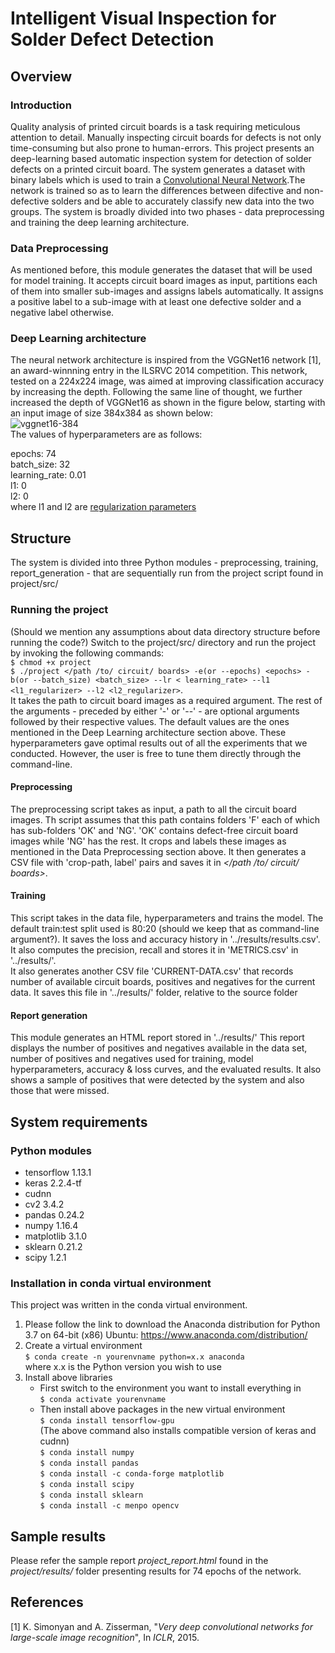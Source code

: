 # Intelligent Visual Inspection for Solder Defect Detection

## Overview

### Introduction
Quality analysis of printed circuit boards is a task requiring meticulous attention to detail. Manually inspecting circuit boards for defects is not only time-consuming but also prone to human-errors. This project presents an deep-learning based automatic inspection system for detection of solder defects on a printed circuit board. The system generates a dataset with binary labels which is used to train a [Convolutional Neural Network](https://en.wikipedia.org/wiki/Convolutional_neural_network).The network is trained so as to learn the differences between difective and non-defective solders and be able to accurately classify new data into the two groups. The system is broadly divided into two phases - data preprocessing and training the deep learning architecture.  
### Data Preprocessing 
As mentioned before, this module generates the dataset that will be used for model training. It accepts circuit board images as input, partitions each of them into smaller sub-images and assigns labels automatically. It assigns a positive label to a sub-image with at least one defective solder and a negative label otherwise.  
### Deep Learning architecture 
The neural network architecture is inspired from the VGGNet16 network [1], an award-winnning entry in the ILSRVC 2014 competition. This network, tested on a 224x224 image, was aimed at improving classification accuracy by increasing the depth. Following the same line of thought, we further increased the depth of VGGNet16 as shown in the figure below, starting with an input image of size 384x384 as shown below:  
![vggnet16-384](images/architecture.png)  
 The values of hyperparameters are as follows: 

epochs: 74  
batch_size: 32  
learning_rate: 0.01  
l1: 0  
l2: 0  
where l1 and l2 are [regularization parameters](https://en.wikipedia.org/wiki/Regularization_(mathematics))
## Structure

The system is divided into three Python modules - preprocessing, training, report_generation - that are sequentially run from the project script found in project/src/  

### Running the project

(Should we mention any assumptions about data directory structure before running the code?)
Switch to the project/src/ directory and run the project by invoking the following commands:  
`$ chmod +x project`  
`$ ./project </path /to/ circuit/ boards> -e(or --epochs) <epochs> -b(or --batch_size) <batch_size> --lr < learning_rate> --l1 <l1_regularizer> --l2 <l2_regularizer>`.  
It takes the path to circuit board images as a required argument. The rest of the arguments - preceded by either '-' or '--' - are optional arguments followed by their respective values. The default values are the ones mentioned in the Deep Learning architecture section above. These  hyperparameters gave optimal results out of all the experiments that we conducted. However, the user is free to tune them directly through the command-line.   
#### Preprocessing 
The preprocessing script takes as input, a path to all the circuit board images. Th script assumes that this path contains folders 'F' each of which has sub-folders 'OK' and 'NG'. 'OK' contains defect-free circuit board images while 'NG' has the rest. It crops and labels these images as mentioned in the Data Preprocessing section above. It then generates a CSV file with 'crop-path, label' pairs and saves it in *</path /to/ circuit/ boards>*.  

#### Training
This script takes in the data file, hyperparameters and trains the model. The default train:test split used is 80:20 (should we keep that as command-line argument?). It saves the loss and accuracy history in '../results/results.csv'. It also computes the precision, recall and stores it in 'METRICS.csv' in '../results/'.  
It also generates another CSV file 'CURRENT-DATA.csv' that records number of available circuit boards, positives and negatives for the current data. It saves this file in '../results/' folder, relative to the source folder


#### Report generation
This module generates an HTML report stored in '../results/' This report displays the number of positives and negatives available in the data set, number of positives and negatives used for training, model hyperparameters, accuracy & loss curves, and the evaluated results. It also shows a sample of positives that were detected by the system and also those that were missed.  
## System requirements
### Python modules
* tensorflow 1.13.1
* keras 2.2.4-tf
* cudnn 
* cv2 3.4.2
* pandas 0.24.2
* numpy 1.16.4
* matplotlib 3.1.0
* sklearn 0.21.2
* scipy 1.2.1

### Installation in conda virtual environment

This project was written in the conda virtual environment. 
1. Please follow the link to download the Anaconda distribution for Python 3.7 on 64-bit (x86) Ubuntu:
https://www.anaconda.com/distribution/
2. Create a virtual environment  
   `$ conda create -n yourenvname python=x.x anaconda`  
   where x.x is the Python version you wish to use
3. Install above libraries
   - First switch to the environment you want to install everything in  
   `$ conda activate yourenvname`
   - Then install above packages in the new virtual environment  
`$ conda install tensorflow-gpu`   
(The above command also installs compatible version of keras and cudnn)  
`$ conda install numpy`  
`$ conda install pandas`  
`$ conda install -c conda-forge matplotlib`  
`$ conda install scipy`  
`$ conda install sklearn`  
`$ conda install -c menpo opencv`
     
## Sample results
Please refer the sample report *project_report.html* found in the *project/results/* folder presenting results for 74 epochs of the network.

## References
[1] K. Simonyan and A. Zisserman, "*Very deep convolutional networks for large-scale image recognition*", In *ICLR*, 2015.
